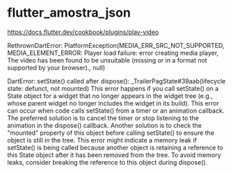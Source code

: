 # flutter_amostra_json

https://docs.flutter.dev/cookbook/plugins/play-video

RethrownDartError: PlatformException(MEDIA_ERR_SRC_NOT_SUPPORTED, MEDIA_ELEMENT_ERROR: Player load failure: error creating media player, The video has been found to be unsuitable (missing or in a format not supported by your browser)., null)

DartError: setState() called after dispose(): _TrailerPagState#39aab(lifecycle state: defunct, not mounted)
This error happens if you call setState() on a State object for a widget that no longer appears in the widget tree (e.g., whose parent widget no longer includes the widget in its build). This error can occur when code calls setState() from a timer or an animation callback.
The preferred solution is to cancel the timer or stop listening to the animation in the dispose() callback. Another solution is to check the "mounted" property of this object before calling setState() to ensure the object is still in the tree.
This error might indicate a memory leak if setState() is being called because another object is retaining a reference to this State object after it has been removed from the tree. To avoid memory leaks, consider breaking the reference to this object during dispose().
